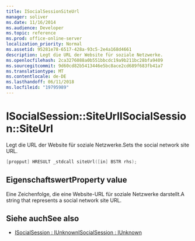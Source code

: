 ```yaml
---
title: ISocialSessionSiteUrl
manager: soliver
ms.date: 11/16/2014
ms.audience: Developer
ms.topic: reference
ms.prod: office-online-server
localization_priority: Normal
ms.assetid: 95281e78-6517-428a-93c5-2e4a168d4661
description: Legt die URL der Website für soziale Netzwerke.
ms.openlocfilehash: 2ca3276088a0b551bbcdc19a9b211bc28bfa9409
ms.sourcegitcommit: 9d60cd82b5413446e5bc8ace2cd689f683fb41a7
ms.translationtype: MT
ms.contentlocale: de-DE
ms.lasthandoff: 06/11/2018
ms.locfileid: "19795989"
---
```

# <a name="isocialsessionsiteurl"></a><span data-ttu-id="5b9af-103">ISocialSession::SiteUrl</span><span class="sxs-lookup"><span data-stu-id="5b9af-103">ISocialSession::SiteUrl</span></span>

<span data-ttu-id="5b9af-104">Legt die URL der Website für soziale Netzwerke.</span><span class="sxs-lookup"><span data-stu-id="5b9af-104">Sets the social network site URL.</span></span> 
  
```cpp
[propput] HRESULT _stdcall siteUrl([in] BSTR rhs);
```

## <a name="property-value"></a><span data-ttu-id="5b9af-105">Eigenschaftswert</span><span class="sxs-lookup"><span data-stu-id="5b9af-105">Property value</span></span>

<span data-ttu-id="5b9af-106">Eine Zeichenfolge, die eine Website-URL für soziale Netzwerke darstellt.</span><span class="sxs-lookup"><span data-stu-id="5b9af-106">A string that represents a social network site URL.</span></span>
  
## <a name="see-also"></a><span data-ttu-id="5b9af-107">Siehe auch</span><span class="sxs-lookup"><span data-stu-id="5b9af-107">See also</span></span>

- [<span data-ttu-id="5b9af-108">ISocialSession : IUnknown</span><span class="sxs-lookup"><span data-stu-id="5b9af-108">ISocialSession : IUnknown</span></span>](isocialsessioniunknown.md)

